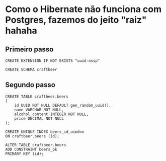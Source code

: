 # Como o Hibernate não funciona com Postgres, fazemos do jeito "raiz" hahaha

## Primeiro passo
```postgresql
CREATE EXTENSION IF NOT EXISTS "uuid-ossp"
```

```postgresql
CREATE SCHEMA craftbeer
```
## Segundo passo

```postgresql
CREATE TABLE craftbeer.beers
(
    id UUID NOT NULL DEFAULT gen_random_uuid(),
    name VARCHAR NOT NULL,
    alcohol_content INTEGER NOT NULL,
    price DECIMAL NOT NULL
);

CREATE UNIQUE INDEX beers_id_uindex
ON craftbeer.beers (id);

ALTER TABLE craftbeer.beers
ADD CONSTRAINT beers_pk
PRIMARY KEY (id);
```